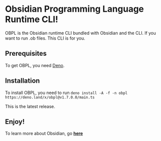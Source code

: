 # Obsidian Programming Language Runtime CLI!

OBPL is the Obsidian runtime CLI bundled with Obsidian and the CLI. If you want to run .ob files. This CLI is for you.

## Prerequisites

To get OBPL, you need [Deno](https://deno.land/).

## Installation

To install OBPL, you need to run ``deno install -A -f -n obpl https://deno.land/x/obpl@v1.7.0.0/main.ts``

This is the latest release.

## Enjoy!

To learn more about Obsidian, go **[here](https://obsidian.geodax.ca/)**